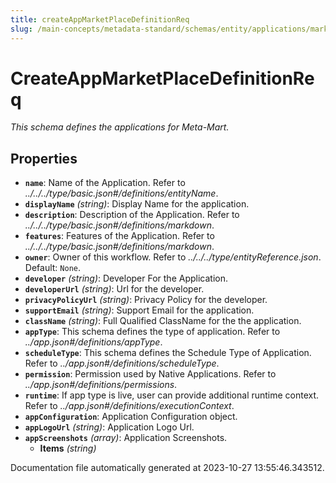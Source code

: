 ```yaml
---
title: createAppMarketPlaceDefinitionReq
slug: /main-concepts/metadata-standard/schemas/entity/applications/marketplace/createappmarketplacedefinitionreq
---
```


# CreateAppMarketPlaceDefinitionReq

*This schema defines the applications for Meta-Mart.*

## Properties

- **`name`**: Name of the Application. Refer to *../../../type/basic.json#/definitions/entityName*.
- **`displayName`** *(string)*: Display Name for the application.
- **`description`**: Description of the Application. Refer to *../../../type/basic.json#/definitions/markdown*.
- **`features`**: Features of the Application. Refer to *../../../type/basic.json#/definitions/markdown*.
- **`owner`**: Owner of this workflow. Refer to *../../../type/entityReference.json*. Default: `None`.
- **`developer`** *(string)*: Developer For the Application.
- **`developerUrl`** *(string)*: Url for the developer.
- **`privacyPolicyUrl`** *(string)*: Privacy Policy for the developer.
- **`supportEmail`** *(string)*: Support Email for the application.
- **`className`** *(string)*: Full Qualified ClassName for the the application.
- **`appType`**: This schema defines the type of application. Refer to *../app.json#/definitions/appType*.
- **`scheduleType`**: This schema defines the Schedule Type of Application. Refer to *../app.json#/definitions/scheduleType*.
- **`permission`**: Permission used by Native Applications. Refer to *../app.json#/definitions/permissions*.
- **`runtime`**: If app type is live, user can provide additional runtime context. Refer to *../app.json#/definitions/executionContext*.
- **`appConfiguration`**: Application Configuration object.
- **`appLogoUrl`** *(string)*: Application Logo Url.
- **`appScreenshots`** *(array)*: Application Screenshots.
  - **Items** *(string)*


Documentation file automatically generated at 2023-10-27 13:55:46.343512.
